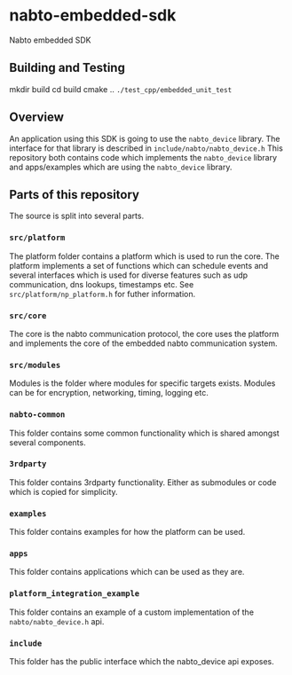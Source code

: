 # nabto-embedded-sdk

Nabto embedded SDK

## Building and Testing

mkdir build
cd build
cmake ..
`./test_cpp/embedded_unit_test`


## Overview

An application using this SDK is going to use the `nabto_device`
library. The interface for that library is described in
`include/nabto/nabto_device.h` This repository both contains code
which implements the `nabto_device` library and apps/examples which
are using the `nabto_device` library.

## Parts of this repository

The source is split into several parts.

### `src/platform`

The platform folder contains a platform which is used to run the
core. The platform implements a set of functions which can schedule
events and several interfaces which is used for diverse features such
as udp communication, dns lookups, timestamps etc. See
`src/platform/np_platform.h` for futher information.

### `src/core`

The core is the nabto communication protocol, the core uses the
platform and implements the core of the embedded nabto communication
system.

### `src/modules`

Modules is the folder where modules for specific targets
exists. Modules can be for encryption, networking, timing, logging
etc.

### `nabto-common`

This folder contains some common functionality which is shared amongst
several components.

### `3rdparty`

This folder contains 3rdparty functionality. Either as submodules or
code which is copied for simplicity.

### `examples`

This folder contains examples for how the platform can be used.

### `apps`

This folder contains applications which can be used as they are.

### `platform_integration_example`

This folder contains an example of a custom implementation of the
`nabto/nabto_device.h` api.

### `include`

This folder has the public interface which the nabto_device api
exposes.
